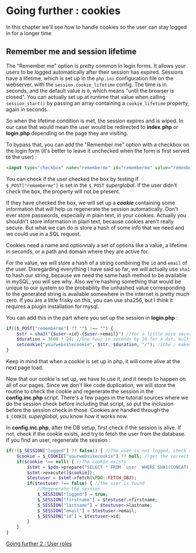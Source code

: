 
# Going further : cookies
In this chapter we'll see how to handle cookies so the user can stay logged in for a longer time

## Remember me and session lifetime
The "Remember me" option is pretty common in login forms. It allows your users to be logged automatically after their session has expired. Sessions have a lifetime, which is set up in the ``php.ini`` configuration file on the webserver, with the ``session.cookie_lifetime`` config. The time is in seconds, and the default value is ``0``, which means "until the browser is closed". You can actually set up at runtime that value when calling ``session_start()`` by passing an array containing a ``cookie_lifetime`` property, again in seconds.

So when the lifetime condition is met, the session expires and is wiped. In our case that would mean the user would be redirected to **index.php** or **login.php** depending on the page they are visiting.

To bypass that, you can add the "Remember me" option with a checkbox on the login form (it's better to leave it unchecked when the form is first served to the user) :
```html
<input type="checkbox" name="rememberme" id="rememberme" value="rememberme"> <label for="rememberme">Remember me</label>
```
You can check if the user checked the box by testing if ``$_POST["rememberme"]`` is set in the ``$_POST`` *superglobal*. If the user didn't check the box, the property will not be present.

If they have checked the box, we will set up a ***cookie*** containing some information that will help us regenerate the session automatically. Don't ever store passwords, especially in plain text, in your cookies. Actually you shouldn't store information in plain text, because cookies aren't really secure. But what we can do is store a hash of some info that we need and we could use in a SQL request.

Cookies need a name and optionnaly a set of options like a value, a lifetime in seconds, or a path and domain where they are active for. 

For the value, we will store a hash of a string combining the ``id`` and ``email`` of the user. Disregarding everything I have said so far, we will actually use ``sha1`` to hash our string, because we need the same hash method to be available in mySQL, you will see why. Also we're hashing something that would be unique to our system so the probability the unhashed value corresponding to the generated string is available somewhere in the internet is pretty much zero. If you are a little frisky on this, you can use sha256, but I think it requires a plugin installation for mysql.

You can add this in the part where you set up the session in **login.php** :
```php
if(($_POST["rememberme"] ?? "") !== "") {
    $str = sha1("{$user->id}-{$user->email}") //for a little more security you can also add a static private key that you will need to define somewhere in your files
    $duration = 3600 * 24; //One hour in seconds by 24 for a dat, multiply that by the number of days you want your cookie to be alive
    setcookie("yourwebsitecookie", $str, $duration, "/"); //the / makes it active for your website
}
```
Keep in mind that when a cookie is set up in php, it will come alive at the next page load.

Now that our cookie is set up, we have to use it, and it needs to happen on all of our pages. Since we don't like code duplication, we will store the routine to check the cookie and regenerate the session in the **config.inc.php** script. There's a few pages in the tutorial sources where we do the session check before including that script, so put the inclusion before the session check in those. Cookies are handled through the ``$_COOKIE`` *superglobal*, you know how it works now.

In **config.inc.php**, after the DB setup, first check if the session is alive. If not, check if the cookie exists, and try to fetch the user from the database. If you find an user, regenerate the session :
```php
if(!($_SESSION["logged"] ?? false)) { //The user is not logged, check the cookie
    $cookie = $_COOKIE["yourwebsitecookie"] ?? null; //get the correct cookie
    if($cookie !== null) { //The cookie exists
        $stmt = $pdo->prepare("SELECT * FROM `user` WHERE SHA1(CONCAT(`id`, '-',`email`))) = ?"; //CONCAT allows you to glue db fields, strings, numbers... into one string, and SHA1 hashes the result - Please note that I used regular single quotes around the dash
        $stmt->execute([$cookie]);
        $testuser = $stmt->fetch(\PDO::FETCH_OBJ);
        if($testuser !== false) { //the user is found
            //Regenerate the session
            $_SESSION["logged"] = true;
            $_SESSION["firstname"] = $testuser->firstname;
            $_SESSION["lastname"] = $testuser->lastname;
            $_SESSION["email"] = $testuser->email;
            $_SESSION["id"] = $testuser->id;
        }
    }
}
```

[Going further 2 : User roles](02-user-roles.md)